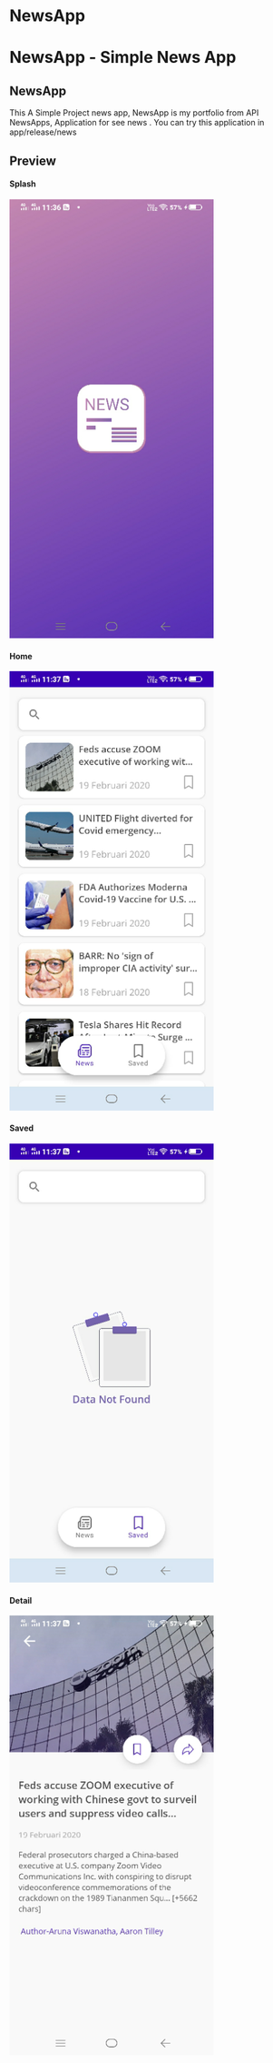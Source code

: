 # NewsApp


# NewsApp - Simple News App 

## NewsApp
This A Simple Project news app, NewsApp is my portfolio from API NewsApps, Application for see news .
You can try this application in app/release/news
## Preview
#### Splash
<img src="Screenshot/splash.png" width="360">

#### Home
<img src="Screenshot/home.png" width="360">

#### Saved
<img src="Screenshot/saved.png" width="360">

#### Detail
<img src="Screenshot/detail.png" width="360">
